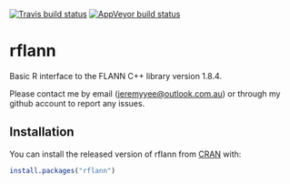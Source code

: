 
<!-- README.md is generated from README.Rmd. Please edit that file -->

[![Travis build
status](https://travis-ci.com/muschellij2/rflann.svg?branch=master)](https://travis-ci.com/muschellij2/rflann)
[![AppVeyor build
status](https://ci.appveyor.com/api/projects/status/github/muschellij2/rflann?branch=master&svg=true)](https://ci.appveyor.com/project/muschellij2/rflann)

# rflann

Basic R interface to the FLANN C++ library version 1.8.4.

Please contact me by email (<jeremyyee@outlook.com.au>) or through my
github account to report any issues.

## Installation

You can install the released version of rflann from
[CRAN](https://CRAN.R-project.org) with:

``` r
install.packages("rflann")
```
